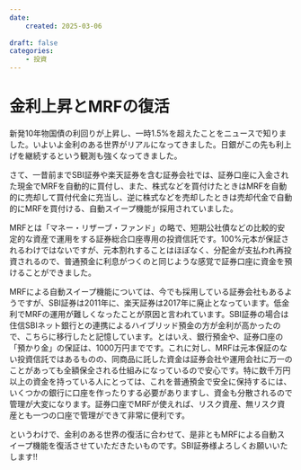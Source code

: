 ```yaml
---
date:
    created: 2025-03-06
    
draft: false
categories:
    - 投資
---
```


# 金利上昇とMRFの復活
新発10年物国債の利回りが上昇し、一時1.5%を超えたことをニュースで知りました。いよいよ金利のある世界がリアルになってきました。日銀がこの先も利上げを継続するという観測も強くなってきました。
<!-- more -->
さて、一昔前までSBI証券や楽天証券を含む証券会社では、証券口座に入金された現金でMRFを自動的に買付し、また、株式などを買付けたときはMRFを自動的に売却して買付代金に充当し、逆に株式などを売却したときは売却代金で自動的にMRFを買付ける、自動スイープ機能が採用されていました。

MRFとは「マネー・リザーブ・ファンド」の略で、短期公社債などの比較的安定的な資産で運用をする証券総合口座専用の投資信託です。100%元本が保証されるわけではないですが、元本割れすることはほぼなく、分配金が支払われ再投資されるので、普通預金に利息がつくのと同じような感覚で証券口座に資金を預けることができました。

MRFによる自動スイープ機能については、今でも採用している証券会社もあるようですが、SBI証券は2011年に、楽天証券は2017年に廃止となっています。低金利でMRFの運用が難しくなったことが原因と言われています。SBI証券の場合は住信SBIネット銀行との連携によるハイブリッド預金の方が金利が高かったので、こちらに移行したと記憶しています。とはいえ、銀行預金や、証券口座の「預かり金」の保証は、1000万円までです。これに対し、MRFは元本保証のない投資信託ではあるものの、同商品に託した資金は証券会社や運用会社に万一のことがあっても全額保全される仕組みになっているので安心です。特に数千万円以上の資金を持っている人にとっては、これを普通預金で安全に保持するには、いくつかの銀行に口座を作ったりする必要がありますし、資金も分散されるので管理が大変になります。証券口座でMRFが使えれば、リスク資産、無リスク資産とも一つの口座で管理ができて非常に便利です。

というわけで、金利のある世界の復活に合わせて、是非ともMRFによる自動スイープ機能を復活させていただきたいものです。SBI証券様よろしくお願いいたします!!
